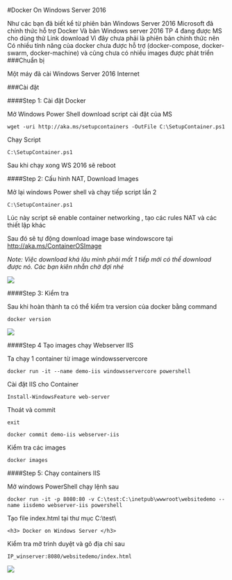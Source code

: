 #Docker On Windows Server 2016

Như các bạn đã biết kể từ phiên bản Windows Server 2016 Microsoft đã chính thức hỗ trợ Docker
Và bản Windows server 2016 TP 4 đang được MS cho dùng thử Link download
Vì đây chưa phải là phiên bản chính thức nên Có nhiều tính năng của docker chưa được hỗ trợ (docker-compose, docker-swarm, docker-machine) và cũng chưa có nhiều images được phát triển
###Chuẩn bị

Một máy đã cài Windows Server 2016
Internet

###Cài đặt

####Step 1: Cài đặt Docker

Mở Windows Power Shell download script cài đặt của MS

`wget -uri http://aka.ms/setupcontainers -OutFile C:\SetupContainer.ps1`

Chạy Script

`C:\SetupContainer.ps1`

Sau khi chạy xong WS 2016 sẽ reboot

####Step 2: Cấu hình NAT, Download Images

Mở lại windows Power shell và chạy tiếp script lần 2

`C:\SetupContainer.ps1`

Lúc này script sẽ enable container networking , tạo các rules NAT và các thiết lập khác

Sau đó sẽ tự động download image base windowscore tại http://aka.ms/ContainerOSImage

*Note: Việc download khá lâu mình phải mất 1 tiếp mới có thể download được nó. Các bạn kiên nhẫn chờ đợi nhé*


<img src="http://i.imgur.com/RbHSLcC.png">

####Step 3: Kiểm tra

Sau khi hoàn thành ta có thể kiểm tra version của docker bằng command

`docker version`

<img src="http://i.imgur.com/HzYgcPJ.png">

####Step 4 Tạo images chạy Webserver IIS

Ta chạy 1 container từ image windowsservercore

`docker run -it --name demo-iis windowsservercore powershell`

Cài đặt IIS cho Container

`Install-WindowsFeature web-server`

Thoát và commit

`exit`

`docker commit demo-iis webserver-iis`

Kiểm tra các images

`docker images`

####Step 5: Chạy containers IIS

Mở windows PowerShell chạy lệnh sau

`docker run -it -p 8080:80 -v C:\test:C:\inetpub\wwwroot\websitedemo --name iisdemo webserver-iis powershell`

Tạo file index.html tại thư mục C:\test\

`<h3> Docker on Windows Server </h3>`

Kiểm tra mở trình duyệt và gõ địa chỉ sau

`IP_winserver:8080/websitedemo/index.html`

<img src="http://i.imgur.com/WjXXpmF.png">
